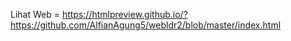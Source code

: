 Lihat Web = https://htmlpreview.github.io/?https://github.com/AlfianAgung5/webldr2/blob/master/index.html
